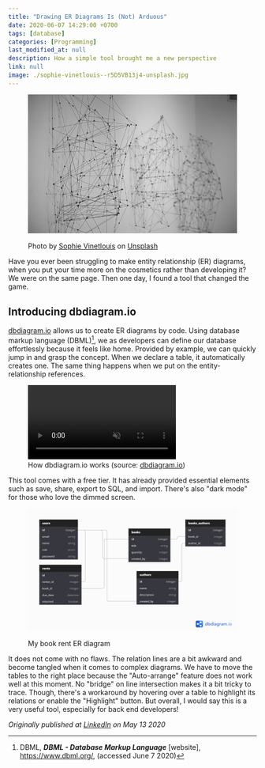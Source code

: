 ```yaml
---
title: "Drawing ER Diagrams Is (Not) Arduous"
date: 2020-06-07 14:29:00 +0700
tags: [database]
categories: [Programming]
last_modified_at: null
description: How a simple tool brought me a new perspective
link: null
image: ./sophie-vinetlouis--r5D5VB13j4-unsplash.jpg
---
```


<figure>

  ![Photo by Sophie Vinetlouis on Unsplash](./sophie-vinetlouis--r5D5VB13j4-unsplash.jpg)

  <figcaption>Photo by <a href="https://unsplash.com/@vinetlouispictures" target="_blank" rel="noopener noreferrer">Sophie Vinetlouis</a> on <a href="https://unsplash.com/" target="_blank" rel="noopener noreferrer">Unsplash</a></figcaption>
</figure>

Have you ever been struggling to make entity relationship (ER) diagrams, when you put your time more on the cosmetics rather than developing it? We were on the same page. Then one day, I found a tool that changed the game.

## Introducing dbdiagram.io

[dbdiagram.io](https://dbdiagram.io/home) allows us to create ER diagrams by code. Using database markup language (DBML)[^1], we as developers can define our database effortlessly because it feels like home. Provided by example, we can quickly jump in and grasp the concept. When we declare a table, it automatically creates one. The same thing happens when we put on the entity-relationship references.

<figure>

  <video autoplay loop muted playsinline>
    <source src="dbdiagram-demo.0791273.webm" type="video/webm">
    <source src="dbdiagram-demo.0791273.mp4" type="video/mp4">
  </video>

  <figcaption>How dbdiagram.io works (source: <a href="https://dbdiagram.io/home" target="_blank" rel="noopener noreferrer">dbdiagram.io</a>)</figcaption>
</figure>

This tool comes with a free tier. It has already provided essential elements such as save, share, export to SQL, and import. There's also "dark mode" for those who love the dimmed screen.

<figure>

  ![Book rent database ER diagram](./book-rent-diagram.png)

  <figcaption>My book rent ER diagram</figcaption>
</figure>

It does not come with no flaws. The relation lines are a bit awkward and become tangled when it comes to complex diagrams. We have to move the tables to the right place because the "Auto-arrange" feature does not work well at this moment. No "bridge" on line intersection makes it a bit tricky to trace. Though, there's a workaround by hovering over a table to highlight its relations or enable the "Highlight" button. But overall, I would say this is a very useful tool, especially for back end developers!

*Originally published at [LinkedIn](https://www.linkedin.com/posts/fitrahtur-rahman_database-schema-sql-activity-6666215807799873536-jXMH) on May 13 2020*

[^1]: DBML, ***DBML - Database Markup Language*** \[website\], https://www.dbml.org/, (accessed June 7 2020)